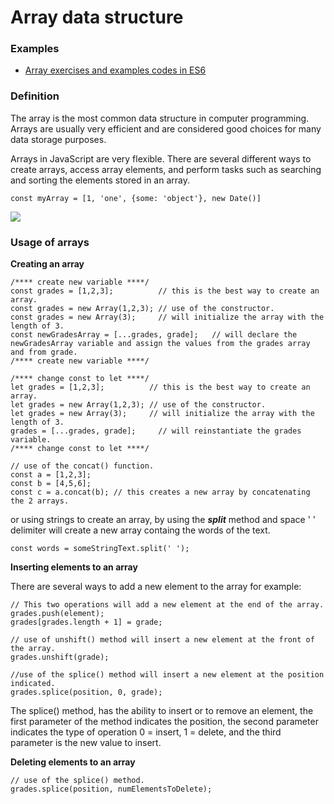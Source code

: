 # Array data structure

### Examples
- [Array exercises and examples codes in ES6](./02-chapter-Arrays.js)

### Definition

The array is the most common data structure in computer programming. Arrays are usually very efficient and are considered good choices for many data storage purposes.

Arrays in JavaScript are very flexible. There are several different ways to create arrays, access array elements, and perform tasks such as searching and sorting the elements stored in an array.

```
const myArray = [1, 'one', {some: 'object'}, new Date()]
```
![](https://docs.oracle.com/javase/tutorial/figures/java/objects-tenElementArray.gif)

### Usage of arrays

**Creating an array**

```
/**** create new variable ****/
const grades = [1,2,3];          // this is the best way to create an array.
const grades = new Array(1,2,3); // use of the constructor.
const grades = new Array(3);     // will initialize the array with the length of 3.
const newGradesArray = [...grades, grade]; 	 // will declare the newGradesArray variable and assign the values from the grades array and from grade.
/**** create new variable ****/

/**** change const to let ****/
let grades = [1,2,3];          // this is the best way to create an array.
let grades = new Array(1,2,3); // use of the constructor.
let grades = new Array(3);     // will initialize the array with the length of 3.
grades = [...grades, grade]; 	 // will reinstantiate the grades variable.
/**** change const to let ****/

// use of the concat() function.
const a = [1,2,3];
const b = [4,5,6];
const c = a.concat(b); // this creates a new array by concatenating the 2 arrays.

```
or using strings to create an array, by using the ***split*** method and space ' ' delimiter will create a new array containg the words of the text.
```
const words = someStringText.split(' ');
```

**Inserting elements to an array**

There are several ways to add a new element to the array for example:

```
// This two operations will add a new element at the end of the array.
grades.push(element);
grades[grades.length + 1] = grade;

// use of unshift() method will insert a new element at the front of the array.
grades.unshift(grade);

//use of the splice() method will insert a new element at the position indicated.
grades.splice(position, 0, grade);
```
The splice() method, has the ability to insert or to remove an element, the first parameter of the method indicates the position, the second parameter indicates the type of operation 0 = insert, 1 = delete, and the third parameter is the new value to insert.

**Deleting elements to an array**

```
// use of the splice() method.
grades.splice(position, numElementsToDelete);
```
